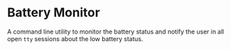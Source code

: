 # Battery Monitor

A command line utility to monitor the battery status and notify the user in all open `tty` sessions about the low battery status. 
